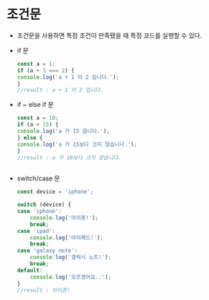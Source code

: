 # 조건문

+ 조건문을 사용하면 특정 조건이 만족됐을 때 특정 코드를 실행할 수 있다.


+ if 문

    ```javascript
    const a = 1;
    if (a + 1 === 2) {
    console.log('a + 1 이 2 입니다.');
    }
    //result : a + 1 이 2 입니다.
    ```

+  if ~ else if 문

    ```javascript
    const a = 10;
    if (a > 15) {
    console.log('a 가 15 큽니다.');
    } else {
    console.log('a 가 15보다 크지 않습니다.');
    }
    //result : a 가 10보다 크지 않습니다.
  
    ```

+ switch/case 문

    ``` javascript
    const device = 'iphone';

    switch (device) {
    case 'iphone':
        console.log('아이폰!');
        break;
    case 'ipad':
        console.log('아이패드!');
        break;
    case 'galaxy note':
        console.log('갤럭시 노트!');
        break;
    default:
        console.log('모르겠어요..');
    }
    //result : 아이폰!
    ```